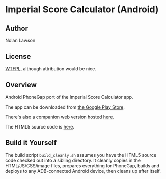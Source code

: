 Imperial Score Calculator (Android)
=========

Author
--------
Nolan Lawson

License
---------
[WTFPL][1], although attribution would be nice.

Overview
-----------------


Android PhoneGap port of the Imperial Score Calculator app.

The app can be downloaded from [the Google Play Store][3].

There's also a companion web version hosted [here][2].

The HTML5 source code is [here][4].

Build it Yourself
-------------------

The build script ```build_cleanly.sh``` assumes you have the HTML5 source code checked out into a sibling directory.
It cleanly copies in the HTML/JS/CSS/image files, prepares everything for PhoneGap, builds and deploys to any
ADB-connected Android device, then cleans up after itself.


[1]: http://sam.zoy.org/wtfpl/
[2]: http://apps.nolanlawson.com/imperial-calculator
[3]: https://play.google.com/store/apps/details?id=com.nolanlawson.imperial.android
[4]: http://github.com/nolanlawson/imperial-calculator
